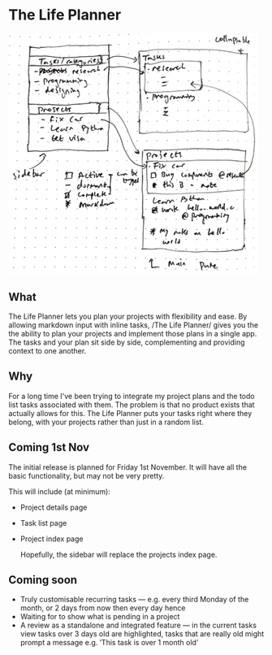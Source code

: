 # The Life Planner

<img src="app_sketch.png" alt="app_sketch" style="zoom:48%;" />

## What

The Life Planner lets you plan your projects with flexibility and ease. By allowing markdown input with inline tasks, /The Life Planner/ gives you the the ability to plan your projects and implement those plans in a single app. The tasks and your plan sit side by side, complementing and providing context to one another. 

## Why

For a long time I've been trying to integrate my project plans and the todo list tasks associated with them. The problem is that no product exists that actually allows for this. The Life Planner puts your tasks right where they belong, with your projects rather than just in a random list.

## Coming 1st Nov

The initial release is planned for Friday 1st November. It will have all the basic functionality, but may not be very pretty.

This will include (at minimum):

* Project details page

* Task list page

* Project index page

  Hopefully, the sidebar will replace the projects index page.

## Coming soon

* Truly customisable recurring tasks — e.g. every third Monday of the month, or 2 days from now then every day hence
* Waiting for to show what is pending in a project
* A review as a standalone and integrated feature — in the current tasks view tasks over 3 days old are highlighted, tasks that are really old might prompt a message e.g. ’This task is over 1 month old’ 

